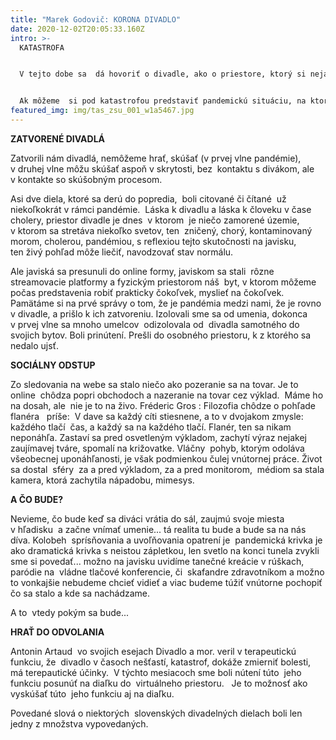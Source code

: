 ```yaml
---
title: "Marek Godovič: KORONA DIVADLO"
date: 2020-12-02T20:05:33.160Z
intro: >-
  KATASTROFA


  V tejto dobe sa  dá hovoriť o divadle, ako o priestore, ktorý si nejakým spôsobom predstavujeme, už nemáme s ním spojenie živé, jednoznačné, spojenie, ktorý by vychádzalo z osobných zážitkov, javisko na dosah, nepočuť kýchnutie okrem svojho vlastného, polohlasný komentár toho, čo sa odohráva či neodohráva na javisku, teraz sa tento zážitok presunul do obývačiek, kde si tieto veci môžeme dopriať len samy zo sebou. Možno medzi tým odskočíme do kuchyne pre pitie, alebo si stopnem predstavenia kedykoľvek chcem, môžem si ho pozrieť ešte raz, alebo odísť  bez toho, aby som sa predieral cez nohy šomrajúcich divákov.


  Ak môžeme  si pod katastrofou predstaviť pandemickú situáciu, na ktorej krivku sme sa zvykli každodenne dívať ako na predpoveď počasia, môžeme. Rovnako  za katastrofu, môžeme považovať bezkontaktnosť divadla v dnešných pomeroch za monitormi počítačov a displejoch tabletov či mobilov.
featured_img: img/tas_zsu_001_w1a5467.jpg
---
```

**ZATVORENÉ DIVADLÁ**  

Zatvorili nám divadlá, nemôžeme hrať, skúšať (v prvej vlne pandémie), v druhej vlne môžu skúšať aspoň v skrytosti, bez  kontaktu s divákom, ale  v kontakte so skúšobným procesom.

Asi dve diela, ktoré sa derú do popredia,  boli citované či čítané  už niekoľkokrát v rámci pandémie.  Láska k divadlu a láska k človeku v čase cholery, priestor divadle je dnes  v ktorom  je niečo zamorené územie, v ktorom sa stretáva niekoľko svetov, ten  zničený, chorý, kontaminovaný morom, cholerou, pandémiou, s reflexiou tejto skutočnosti na javisku, ten živý pohľad môže liečiť, navodzovať stav normálu.

Ale javiská sa presunuli do online formy, javiskom sa stali  rôzne streamovacie platformy a fyzickým priestorom náš  byt, v ktorom môžeme počas predstavenia robiť prakticky čokoľvek, myslieť na čokoľvek. Pamätáme si na prvé správy o tom, že je pandémia medzi nami, že je rovno v divadle, a prišlo k ich zatvoreniu. Izolovali sme sa od umenia, dokonca v prvej vlne sa mnoho umelcov  odizolovala od  divadla samotného do svojich bytov. Boli prinútení. Prešli do osobného priestoru, k z ktorého sa nedalo ujsť.

**SOCIÁLNY ODSTUP**   

Zo sledovania na webe sa stalo niečo ako pozeranie sa na tovar. Je to online  chôdza popri obchodoch a nazeranie na tovar cez výklad.  Máme ho na dosah, ale  nie je to na živo. Fréderic Gros : Filozofia chôdze o pohľade flanéra   príše:  V dave sa každý cíti stiesnene, a to v dvojakom zmysle: každého tlačí  čas, a každý sa na každého tlačí. Flanér, ten sa nikam neponáhľa. Zastaví sa pred osvetleným výkladom, zachytí výraz nejakej zaujímavej tváre, spomalí na križovatke. Vláčny  pohyb, ktorým odoláva všeobecnej uponáhľanosti, je však podmienkou čulej vnútornej práce. Život sa dostal  sféry  za a pred výkladom, za a pred monitorom,  médiom sa stala kamera, ktorá zachytila nápadobu, mimesys.

**A ČO BUDE?**  

Nevieme, čo bude keď sa diváci vrátia do sál, zaujmú svoje miesta v hľadisku  a začne vnímať umenie... tá realita tu bude a bude sa na nás díva. Kolobeh  sprísňovania a uvoľňovania opatrení je  pandemická krivka je ako dramatická krivka s neistou zápletkou, len svetlo na konci tunela zvykli sme si povedať... možno na javisku uvidíme tanečné kreácie v rúškach, paródie na  vládne tlačové konferencie, či  skafandre zdravotníkom a možno to vonkajšie nebudeme chcieť vidieť a viac budeme túžiť vnútorne pochopiť čo sa stalo a kde sa nachádzame.

A to  vtedy pokým sa bude...

**HRAŤ DO ODVOLANIA** 

Antonin Artaud  vo svojich esejach Divadlo a mor. veril v terapeutickú funkciu, že  divadlo v časoch nešťastí, katastrof, dokáže zmierniť bolesti, má terepautické účinky.  V týchto mesiacoch sme boli nútení túto  jeho funkciu posunúť na diaľku do  virtuálneho priestoru.   Je to možnosť ako vyskúšať túto  jeho funkciu aj na diaľku.

Povedané slová o niektorých  slovenských divadelných dielach boli len jedny z množstva vypovedaných.
